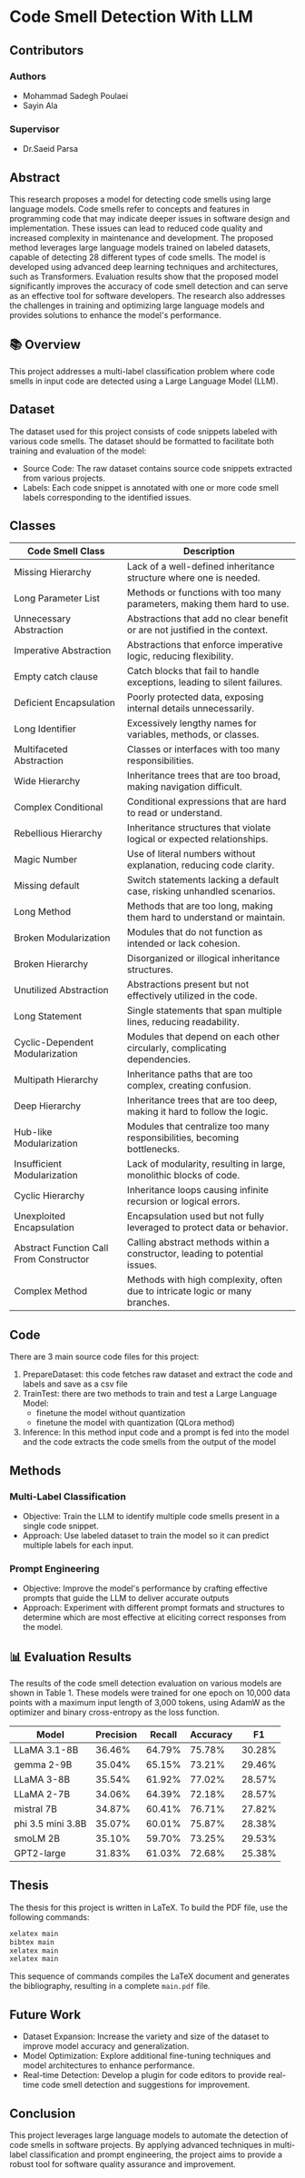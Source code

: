 # Code Smell Detection With LLM

## Contributors

### Authors

- Mohammad Sadegh Poulaei
- Sayin Ala

### Supervisor

- Dr.Saeid Parsa

## Abstract

This research proposes a model for detecting code smells using large language models. Code smells refer to concepts and features in programming code that may indicate deeper issues in software design and implementation. These issues can lead to reduced code quality and increased complexity in maintenance and development. The proposed method leverages large language models trained on labeled datasets, capable of detecting 28 different types of code smells. The model is developed using advanced deep learning techniques and architectures, such as Transformers. Evaluation results show that the proposed model significantly improves the accuracy of code smell detection and can serve as an effective tool for software developers. The research also addresses the challenges in training and optimizing large language models and provides solutions to enhance the model's performance.

## 📚 Overview

This project addresses a multi-label classification problem where code smells in input code are detected using a Large Language Model (LLM).

## Dataset

The dataset used for this project consists of code snippets labeled with various code smells. The dataset should be formatted to facilitate both training and evaluation of the model:

- Source Code: The raw dataset contains source code snippets extracted from various projects.
- Labels: Each code snippet is annotated with one or more code smell labels corresponding to the identified issues.

## Classes

| Code Smell Class                            | Description                                                                 |
|---------------------------------------------|-----------------------------------------------------------------------------|
| Missing Hierarchy                           | Lack of a well-defined inheritance structure where one is needed.           |
| Long Parameter List                         | Methods or functions with too many parameters, making them hard to use.     |
| Unnecessary Abstraction                     | Abstractions that add no clear benefit or are not justified in the context. |
| Imperative Abstraction                      | Abstractions that enforce imperative logic, reducing flexibility.           |
| Empty catch clause                          | Catch blocks that fail to handle exceptions, leading to silent failures.    |
| Deficient Encapsulation                     | Poorly protected data, exposing internal details unnecessarily.             |
| Long Identifier                             | Excessively lengthy names for variables, methods, or classes.               |
| Multifaceted Abstraction                    | Classes or interfaces with too many responsibilities.                      |
| Wide Hierarchy                              | Inheritance trees that are too broad, making navigation difficult.          |
| Complex Conditional                         | Conditional expressions that are hard to read or understand.                |
| Rebellious Hierarchy                        | Inheritance structures that violate logical or expected relationships.      |
| Magic Number                                | Use of literal numbers without explanation, reducing code clarity.          |
| Missing default                             | Switch statements lacking a default case, risking unhandled scenarios.      |
| Long Method                                 | Methods that are too long, making them hard to understand or maintain.      |
| Broken Modularization                       | Modules that do not function as intended or lack cohesion.                  |
| Broken Hierarchy                            | Disorganized or illogical inheritance structures.                           |
| Unutilized Abstraction                      | Abstractions present but not effectively utilized in the code.              |
| Long Statement                              | Single statements that span multiple lines, reducing readability.           |
| Cyclic-Dependent Modularization             | Modules that depend on each other circularly, complicating dependencies.    |
| Multipath Hierarchy                         | Inheritance paths that are too complex, creating confusion.                 |
| Deep Hierarchy                              | Inheritance trees that are too deep, making it hard to follow the logic.    |
| Hub-like Modularization                     | Modules that centralize too many responsibilities, becoming bottlenecks.    |
| Insufficient Modularization                 | Lack of modularity, resulting in large, monolithic blocks of code.          |
| Cyclic Hierarchy                            | Inheritance loops causing infinite recursion or logical errors.             |
| Unexploited Encapsulation                   | Encapsulation used but not fully leveraged to protect data or behavior.     |
| Abstract Function Call From Constructor     | Calling abstract methods within a constructor, leading to potential issues. |
| Complex Method                              | Methods with high complexity, often due to intricate logic or many branches.|

## Code

There are 3 main source code files for this project:

1. PrepareDataset: this code fetches raw dataset and extract the code and labels and save as a csv file
1. TrainTest: there are two methods to train and test a Large Language Model:
    - finetune the model without quantization
    - finetune the model with quantization (QLora method)
1. Inference: In this method input code and a prompt is fed into the model and the code extracts the code smells from the output of the model

## Methods

### Multi-Label Classification

- Objective: Train the LLM to identify multiple code smells present in a single code snippet.
- Approach: Use labeled dataset to train the model so it can predict multiple labels for each input.

### Prompt Engineering

- Objective: Improve the model's performance by crafting effective prompts that guide the LLM to deliver accurate outputs
- Approach: Experiment with different prompt formats and structures to determine which are most effective at eliciting correct responses from the model.

## 📊 Evaluation Results

The results of the code smell detection evaluation on various models are shown in Table 1. These models were trained for one epoch on 10,000 data points with a maximum input length of 3,000 tokens, using AdamW as the optimizer and binary cross-entropy as the loss function.

| Model             | Precision | Recall  | Accuracy | F1      |
|-------------------|-----------|---------|----------|---------|
| LLaMA 3.1-8B      | 36.46%   | 64.79% | 75.78%  | 30.28% |
| gemma 2-9B        | 35.04%   | 65.15% | 73.21%  | 29.46% |
| LLaMA 3-8B        | 35.54%   | 61.92% | 77.02%  | 28.57% |
| LLaMA 2-7B        | 34.06%   | 64.39% | 72.18%  | 28.57% |
| mistral 7B        | 34.87%   | 60.41% | 76.71%  | 27.82% |
| phi 3.5 mini 3.8B | 35.07%   | 60.01% | 75.87%  | 28.38% |
| smoLM 2B          | 35.10%   | 59.70% | 73.25%  | 29.53% |
| GPT2-large        | 31.83%   | 61.03% | 72.68%  | 25.38% |

## Thesis

The thesis for this project is written in LaTeX. To build the PDF file, use the following commands:

```sh
xelatex main
bibtex main
xelatex main
xelatex main
```

This sequence of commands compiles the LaTeX document and generates the bibliography, resulting in a complete `main.pdf` file.

## Future Work

- Dataset Expansion: Increase the variety and size of the dataset to improve model accuracy and generalization.
- Model Optimization: Explore additional fine-tuning techniques and model architectures to enhance performance.
- Real-time Detection: Develop a plugin for code editors to provide real-time code smell detection and suggestions for improvement.

## Conclusion

This project leverages large language models to automate the detection of code smells in software projects. By applying advanced techniques in multi-label classification and prompt engineering, the project aims to provide a robust tool for software quality assurance and improvement.
